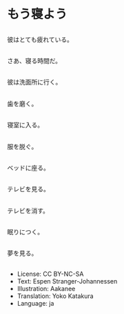 # もう寝よう

##
彼はとても疲れている。

##
さあ、寝る時間だ。

##
彼は洗面所に行く。

##
歯を磨く。

##
寝室に入る。

##
服を脱ぐ。

##
ベッドに座る。

##
テレビを見る。

##
テレビを消す。

##
眠りにつく。

##
夢を見る。

##
* License: CC BY-NC-SA
* Text: Espen Stranger-Johannessen
* Illustration: Aakanee
* Translation: Yoko Katakura
* Language: ja
